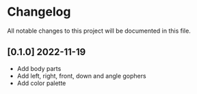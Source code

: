 # Changelog
All notable changes to this project will be documented in this file.

## [0.1.0] 2022-11-19

- Add body parts
- Add left, right, front, down and angle gophers
- Add color palette
